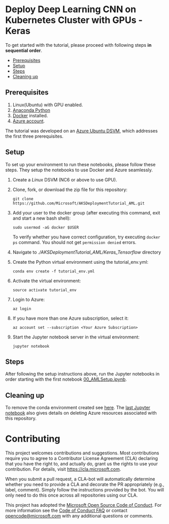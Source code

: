 # Deploy Deep Learning CNN on Kubernetes Cluster with GPUs - Keras

To get started with the tutorial, please proceed with following steps **in sequential order**.

 * [Prerequisites](#prerequisites)
 * [Setup](#setup)
 * [Steps](#steps)
 * [Cleaning up](#cleanup)

<a id='prerequisites'></a>
## Prerequisites
1. Linux(Ubuntu) with GPU enabled.
2. [Anaconda Python](https://www.anaconda.com/download)
3. [Docker](https://docs.docker.com/v17.12/install/linux/docker-ee/ubuntu) installed.
4. [Azure account](https://azure.microsoft.com).

The tutorial was developed on an [Azure Ubuntu
DSVM](https://docs.microsoft.com/en-us/azure/machine-learning/data-science-virtual-machine/dsvm-ubuntu-intro),
which addresses the first three prerequisites.

<a id='setup'></a>
## Setup
To set up your environment to run these notebooks, please follow these steps.  They setup the notebooks to use Docker and Azure seamlessly.
1. Create a _Linux_ DSVM (NC6 or above to use GPU).
2. Clone, fork, or download the zip file for this repository:
   ```
   git clone https://github.com/Microsoft/AKSDeploymentTutorial_AML.git
   ```
3. Add your user to the docker group (after executing this command, exit and start a new bash shell): 
   ```
   sudo usermod -aG docker $USER
   ```
   To verify whether you have correct configuration, try executing `docker ps` command. You should not get `permission denied` errors.

4. Navigate to _./AKSDeploymentTutorial\_AML/Keras\_Tensorflow_ directory

5. Create the Python virtual environment using the tutorial_env.yml:
   ```
   conda env create -f tutorial_env.yml
   ```
6. Activate the virtual environment:
   ```
   source activate tutorial_env
   ```
7. Login to Azure:
   ```
   az login
   ```
8. If you have more than one Azure subscription, select it:
   ```
   az account set --subscription <Your Azure Subscription>
   ```
9. Start the Jupyter notebook server in the virtual environment:
   ```
   jupyter notebook
   ```

<a id='steps'></a>
## Steps
After following the setup instructions above, run the Jupyter notebooks in order starting with the first notebook [00_AMLSetup.ipynb](./00_AMLSetup.ipynb).

<a id='cleanup'></a>
## Cleaning up
To remove the conda environment created see [here](https://conda.io/projects/continuumio-conda/en/latest/commands/remove.html). The [last Jupyter notebook](./07_TearDown.ipynb)  also gives details on deleting Azure resources associated with this repository.

# Contributing
This project welcomes contributions and suggestions.  Most contributions require you to agree to a
Contributor License Agreement (CLA) declaring that you have the right to, and actually do, grant us
the rights to use your contribution. For details, visit https://cla.microsoft.com.

When you submit a pull request, a CLA-bot will automatically determine whether you need to provide
a CLA and decorate the PR appropriately (e.g., label, comment). Simply follow the instructions
provided by the bot. You will only need to do this once across all repositories using our CLA.

This project has adopted the [Microsoft Open Source Code of Conduct](https://opensource.microsoft.com/codeofconduct/).
For more information see the [Code of Conduct FAQ](https://opensource.microsoft.com/codeofconduct/faq/) or
contact [opencode@microsoft.com](mailto:opencode@microsoft.com) with any additional questions or comments.
